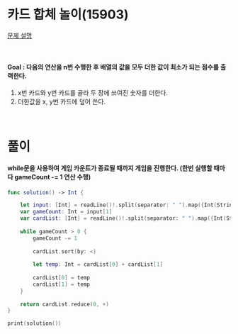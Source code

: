 # 카드 합체 놀이(15903)
[문제 설명](https://www.acmicpc.net/problem/15903)

<br/>

#### Goal : 다음의 연산을 n번 수행한 후 배열의 값을 모두 더한 값이 최소가 되는 점수를 출력한다.
1. x번 카드와 y번 카드를 골라 두 장에 쓰여진 숫자를 더한다.
2. 더한값을 x, y번 카드에 덮어 쓴다.

<br>

# 풀이
#### while문을 사용하여 게임 카운트가 종료될 때까지 게임을 진행한다. (한번 실행할 때마다 gameCount -= 1 연산 수행)
```swift
func solution() -> Int {

    let input: [Int] = readLine()!.split(separator: " ").map({Int(String($0))!})
    var gameCount: Int = input[1]
    var cardList: [Int] = readLine()!.split(separator: " ").map({Int(String($0))!})
    
    while gameCount > 0 {
        gameCount -= 1
        
        cardList.sort(by: <)
        
        let temp: Int = cardList[0] + cardList[1]
        
        cardList[0] = temp
        cardList[1] = temp
    }
    
    return cardList.reduce(0, +)
}

print(solution())
```
